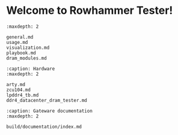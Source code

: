 # Welcome to Rowhammer Tester!

```{toctree}
:maxdepth: 2

general.md
usage.md
visualization.md
playbook.md
dram_modules.md
```
```{toctree}
:caption: Hardware
:maxdepth: 2

arty.md
zcu104.md
lpddr4_tb.md
ddr4_datacenter_dram_tester.md
```

```{toctree}
:caption: Gateware documentation
:maxdepth: 2

build/documentation/index.md
```
